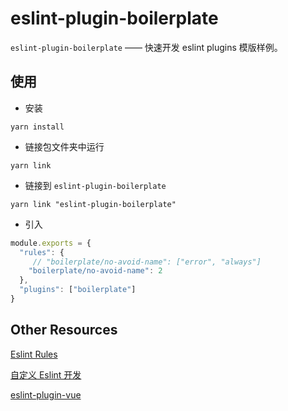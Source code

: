 # eslint-plugin-boilerplate

`eslint-plugin-boilerplate` —— 快速开发 eslint plugins 模版样例。

## 使用

- 安装

```
yarn install
```

- 链接包文件夹中运行

```
yarn link
```

- 链接到 `eslint-plugin-boilerplate`

```
yarn link "eslint-plugin-boilerplate"
```

- 引入

```js
module.exports = {
  "rules": {
     // "boilerplate/no-avoid-name": ["error", "always"]
    "boilerplate/no-avoid-name": 2
  },
  "plugins": ["boilerplate"]
}
```

## Other Resources

[Eslint Rules](https://eslint.org/docs/rules/)

[自定义 Eslint 开发](https://github.com/pfan123/Articles/issues/70)

[eslint-plugin-vue](https://github.com/vuejs/eslint-plugin-vue)
